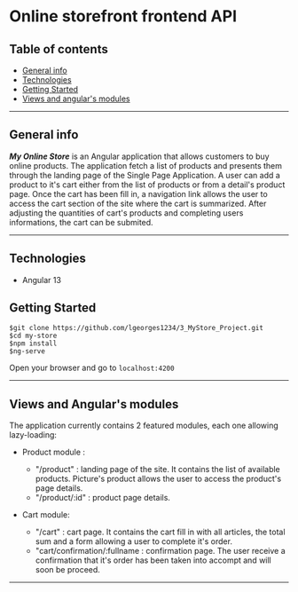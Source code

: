 # Online storefront frontend API

## Table of contents

* [General info](#general-info)
* [Technologies](#technologies)
* [Getting Started](#getting-started)
* [Views and angular's modules](#views-and-angulars-modules)

---

## General info


***My Online Store*** is an Angular application that allows customers to buy online products. 
The application fetch a list of products and presents them through the landing page of the Single Page Application. 
A user can add a product to it's cart either from the list of products or from a detail's product page. Once the cart has been fill in, a navigation link allows the user to access the cart section of the site where the cart is summarized. After adjusting the quantities of cart's products and completing users informations, the cart can be submited. 

---

## Technologies

* Angular 13

## Getting Started

```
$git clone https://github.com/lgeorges1234/3_MyStore_Project.git
$cd my-store
$npm install
$ng-serve
```
Open your browser and go to `localhost:4200` 

---

## Views and Angular's modules

The application currently contains 2 featured modules, each one allowing lazy-loading:
* Product module :
  - "/product"                      : landing page of the site. It contains the list of available products. Picture's product allows the user to access the product's page details.
  - "/product/:id"                  : product page details.

* Cart module:
  - "/cart"                         : cart page. It contains the cart fill in with all articles, the total sum and a form allowing a user to complete it's order.
  - "cart/confirmation/:fullname    : confirmation page. The user receive a confirmation that it's order has been taken into accompt and will soon be proceed.

---






